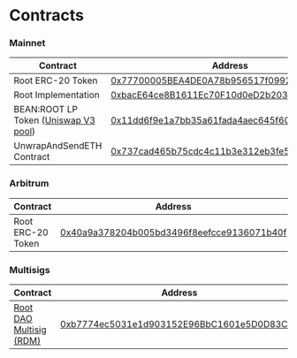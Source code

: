 # Contracts

### Mainnet

<table><thead><tr><th>Contract</th><th>Address</th><th data-hidden></th></tr></thead><tbody><tr><td>Root ERC-20 Token</td><td><a href="https://etherscan.io/address/0x77700005BEA4DE0A78b956517f099260C2CA9a26">0x77700005BEA4DE0A78b956517f099260C2CA9a26</a></td><td></td></tr><tr><td>Root Implementation</td><td><a href="https://etherscan.io/address/0xbace64ce8b1611ec70f10d0ed2b203bfa4788b11">0xbacE64ce8B1611Ec70F10d0eD2b203BFa4788b11</a></td><td></td></tr><tr><td>BEAN:ROOT LP Token (<a href="https://info.uniswap.org/#/pools/0x11dd6f9e1a7bb35a61fada4aec645f603050783e">Uniswap V3 pool</a>)</td><td><a href="https://etherscan.io/address/0x11dd6f9e1a7bb35a61fada4aec645f603050783e">0x11dd6f9e1a7bb35a61fada4aec645f603050783e</a></td><td></td></tr><tr><td>UnwrapAndSendETH Contract</td><td><a href="https://etherscan.io/address/0x737cad465b75cdc4c11b3e312eb3fe5bef793d96">0x737cad465b75cdc4c11b3e312eb3fe5bef793d96</a></td><td></td></tr></tbody></table>

### Arbitrum

| Contract          | Address                                                                                                            |
| ----------------- | ------------------------------------------------------------------------------------------------------------------ |
| Root ERC-20 Token | [0x40a9a378204b005bd3496f8eefcce9136071b40f](https://arbiscan.io/token/0x40a9a378204b005bd3496f8eefcce9136071b40f) |

### **Multisigs**

| Contract                                                             | Address                                                                                                                                 |
| -------------------------------------------------------------------- | --------------------------------------------------------------------------------------------------------------------------------------- |
| [Root DAO Multisig (RDM)](../governance/root-token/rdm-dashboard.md) | [0xb7774ec5031e1d903152E96BbC1601e5D0D83Ca2](https://app.safe.global/eth:0xb7774ec5031e1d903152E96BbC1601e5D0D83Ca2/transactions/queue) |
